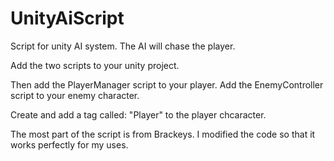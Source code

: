 # UnityAiScript
 Script for unity AI system. The AI will chase the player.

Add the two scripts to your unity project. 

Then add the PlayerManager script to your player.
Add the EnemyController script to your enemy character.

Create and add a tag called: "Player" to the player chcaracter.


The most part of the script is from Brackeys. 
I modified the code so that it works perfectly for my uses.
